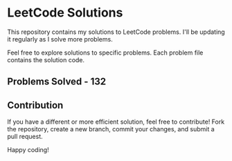 # LeetCode Solutions

This repository contains my solutions to LeetCode problems. I'll be updating it regularly as I solve more problems.

Feel free to explore solutions to specific problems. Each problem file contains the solution code.

## Problems Solved - 132

## Contribution

If you have a different or more efficient solution, feel free to contribute! Fork the repository, create a new branch, commit your changes, and submit a pull request.

Happy coding!